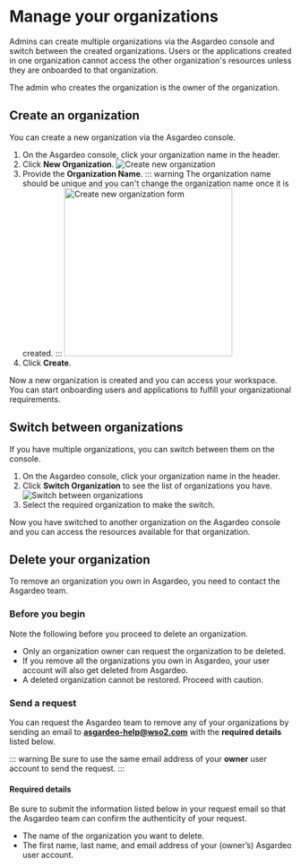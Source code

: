 # Manage your organizations

Admins can create multiple organizations via the Asgardeo console and switch between the created organizations. Users or the applications created in one organization cannot access the other organization's resources unless they are onboarded to that organization.

The admin who creates the organization is the owner of the organization.

## Create an organization
You can create a new organization via the Asgardeo console.

1. On the Asgardeo console, click your organization name in the header.
2. Click **New Organization**.
   <img :src="$withBase('/assets/img/guides/organization/manage-organizations/create-new-organization.png')" alt="Create new organization">
3. Provide the **Organization Name**.
    ::: warning
      The organization name should be unique and you can't change the organization name once it is created. 
    :::
    <img :src="$withBase('/assets/img/guides/organization/manage-organizations/create-new-organization-form.png')" alt="Create new organization form" width="300">
4. Click **Create**.

Now a new organization is created and you can access your workspace. You can start onboarding users and applications to fulfill your organizational requirements.

## Switch between organizations

If you have multiple organizations, you can switch between them on the console.

1. On the Asgardeo console, click your organization name in the header.
2. Click **Switch Organization** to see the list of organizations you have.
   <img :src="$withBase('/assets/img/guides/organization/manage-organizations/switch-organization.png')" alt="Switch between organizations">
3. Select the required organization to make the switch.

Now you have switched to another organization on the Asgardeo console and you can access the resources available for that organization.

## Delete your organization

To remove an organization you own in Asgardeo, you need to contact the Asgardeo team.

### Before you begin
Note the following before you proceed to delete an organization.

-  Only an organization owner can request the organization to be deleted.
-  If you remove all the organizations you own in Asgardeo, your user account will also get deleted from Asgardeo.
-  A deleted organization cannot be restored. Proceed with caution. 

### Send a request

You can request the Asgardeo team to remove any of your organizations by sending an email to **asgardeo-help@wso2.com** with the **required details** listed below.

::: warning
Be sure to use the same email address of your **owner** user account to send the request.
:::

#### Required details

Be sure to submit the information listed below in your request email so that the Asgardeo team can confirm the authenticity of your request.

- The name of the organization you want to delete.
- The first name, last name, and email address of your (owner’s) Asgardeo user account.

